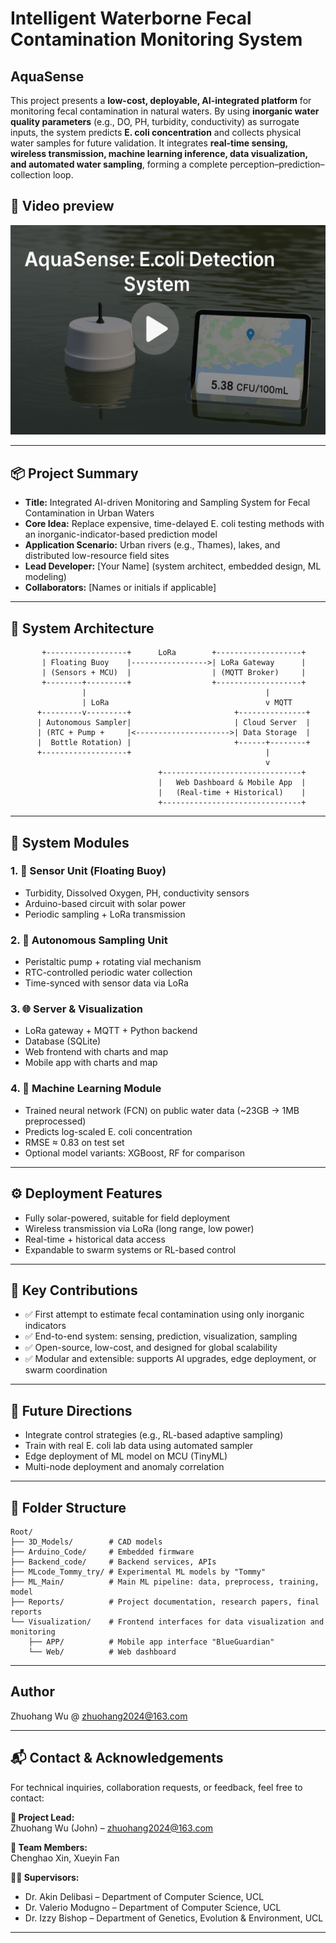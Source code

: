 # Intelligent Waterborne Fecal Contamination Monitoring System

## AquaSense

This project presents a **low-cost, deployable, AI-integrated platform** for monitoring fecal contamination in natural waters. By using **inorganic water quality parameters** (e.g., DO, PH, turbidity, conductivity) as surrogate inputs, the system predicts **E. coli concentration** and collects physical water samples for future validation. It integrates **real-time sensing, wireless transmission, machine learning inference, data visualization, and automated water sampling**, forming a complete perception–prediction–collection loop.

## 🎥 Video preview

[![Press Here~](./Reports/AquaSense.png)](./Reports/AquaSense.mp4)


---

## 📦 Project Summary

- **Title:** Integrated AI-driven Monitoring and Sampling System for Fecal Contamination in Urban Waters  
- **Core Idea:** Replace expensive, time-delayed E. coli testing methods with an inorganic-indicator-based prediction model
- **Application Scenario:** Urban rivers (e.g., Thames), lakes, and distributed low-resource field sites  
- **Lead Developer:** [Your Name] (system architect, embedded design, ML modeling)  
- **Collaborators:** [Names or initials if applicable]

---

## 🧠 System Architecture

```
       +------------------+      LoRa        +-------------------+
       | Floating Buoy    |----------------->| LoRa Gateway      |
       | (Sensors + MCU)  |                  | (MQTT Broker)     |
       +--------+---------+                  +-------------------+
                |                                        |
                | LoRa                                   v MQTT
      +---------v---------+                       +---------------+
      | Autonomous Sampler|                       | Cloud Server  |
      | (RTC + Pump +     |<--------------------->| Data Storage  |
      |  Bottle Rotation) |                       +------+--------+
      +-------------------+                              |
                                                         v
                                 +-------------------------------+
                                 |   Web Dashboard & Mobile App  |
                                 |   (Real-time + Historical)    |
                                 +-------------------------------+
```
---

## 🧩 System Modules

### 1. 🧪 Sensor Unit (Floating Buoy)
- Turbidity, Dissolved Oxygen, PH, conductivity sensors
- Arduino-based circuit with solar power
- Periodic sampling + LoRa transmission

### 2. 🔄 Autonomous Sampling Unit 
- Peristaltic pump + rotating vial mechanism
- RTC-controlled periodic water collection
- Time-synced with sensor data via LoRa

### 3. 🌐 Server & Visualization
- LoRa gateway + MQTT + Python backend
- Database (SQLite)
- Web frontend with charts and map
- Mobile app with charts and map

### 4. 🧠 Machine Learning Module
- Trained neural network (FCN) on public water data (~23GB → 1MB preprocessed)
- Predicts log-scaled E. coli concentration
- RMSE ≈ 0.83 on test set
- Optional model variants: XGBoost, RF for comparison

---

## ⚙️ Deployment Features

- Fully solar-powered, suitable for field deployment
- Wireless transmission via LoRa (long range, low power)
- Real-time + historical data access
- Expandable to swarm systems or RL-based control

---

## 🚀 Key Contributions

- ✅ First attempt to estimate fecal contamination using only inorganic indicators  
- ✅ End-to-end system: sensing, prediction, visualization, sampling  
- ✅ Open-source, low-cost, and designed for global scalability  
- ✅ Modular and extensible: supports AI upgrades, edge deployment, or swarm coordination  

---

## 📌 Future Directions

- Integrate control strategies (e.g., RL-based adaptive sampling)  
- Train with real E. coli lab data using automated sampler  
- Edge deployment of ML model on MCU (TinyML)  
- Multi-node deployment and anomaly correlation  

---

## 📁 Folder Structure

```
Root/
├── 3D_Models/        # CAD models
├── Arduino_Code/     # Embedded firmware
├── Backend_code/     # Backend services, APIs
├── MLcode_Tommy_try/ # Experimental ML models by "Tommy"
├── ML_Main/          # Main ML pipeline: data, preprocess, training, model
├── Reports/          # Project documentation, research papers, final reports
└── Visualization/    # Frontend interfaces for data visualization and monitoring
    ├── APP/          # Mobile app interface "BlueGuardian"
    └── Web/          # Web dashboard 
```
---
## Author
Zhuohang Wu @
zhuohang2024@163.com

---

## 📬 Contact & Acknowledgements

For technical inquiries, collaboration requests, or feedback, feel free to contact:

**📌 Project Lead:**  
Zhuohang Wu (John) – zhuohang2024@163.com

**👥 Team Members:**  
Chenghao Xin, Xueyin Fan

**🧑‍🏫 Supervisors:**  
- Dr. Akin Delibasi – Department of Computer Science, UCL  
- Dr. Valerio Modugno – Department of Computer Science, UCL  
- Dr. Izzy Bishop – Department of Genetics, Evolution & Environment, UCL

---

